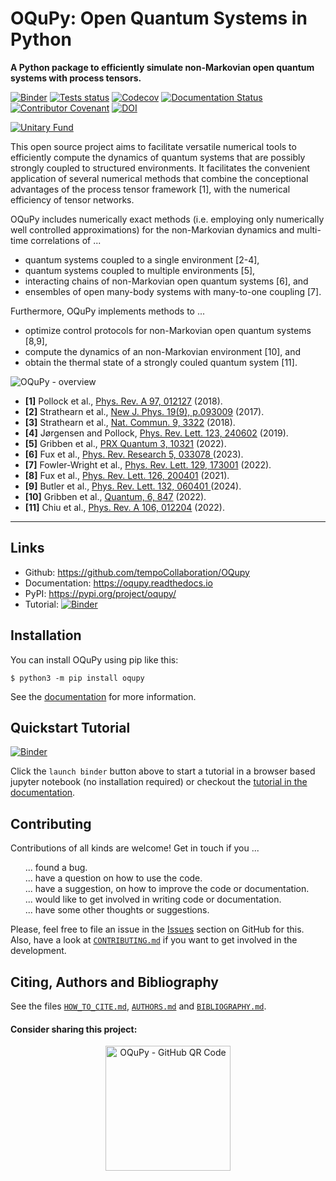 
# OQuPy: Open Quantum Systems in Python

**A Python package to efficiently simulate non-Markovian open quantum systems
with process tensors.**

[![Binder](https://mybinder.org/badge_logo.svg)](https://mybinder.org/v2/gh/tempoCollaboration/OQuPy/main?filepath=tutorials%2Fquickstart.ipynb)
[![Tests status](https://github.com/tempoCollaboration/OQuPy/actions/workflows/python-package-tests.yml/badge.svg)](https://github.com/tempoCollaboration/OQuPy/actions/workflows/python-package-tests.yml)
[![Codecov](https://codecov.io/gh/tempoCollaboration/OQuPy/branch/main/graph/badge.svg)](https://codecov.io/gh/tempoCollaboration/OQuPy)
[![Documentation Status](https://readthedocs.org/projects/oqupy/badge/?version=latest)](https://oqupy.readthedocs.io/en/latest/?badge=latest)
[![Contributor Covenant](https://img.shields.io/badge/Contributor%20Covenant-v2.0%20adopted-ff69b4.svg)](https://github.com/tempoCollaboration/OQuPy/blob/main/CODE_OF_CONDUCT.md)
[![DOI](https://www.zenodo.org/badge/244404030.svg)](https://www.zenodo.org/badge/latestdoi/244404030)

[![Unitary Fund](https://img.shields.io/badge/Supported%20By-UNITARY%20FUND-brightgreen.svg?style=for-the-badge)](http://unitary.fund)

This open source project aims to facilitate versatile numerical tools to efficiently compute the dynamics of quantum systems that are possibly strongly coupled to structured environments. It facilitates the convenient application of several numerical methods that combine the conceptional advantages of the process tensor framework [1], with the numerical efficiency of tensor networks.

OQuPy includes numerically exact methods (i.e. employing only numerically well controlled approximations) for the non-Markovian dynamics and multi-time correlations of ...
- quantum systems coupled to a single environment [2-4],
- quantum systems coupled to multiple environments [5],
- interacting chains of non-Markovian open quantum systems [6], and
- ensembles of open many-body systems with many-to-one coupling [7].

Furthermore, OQuPy implements methods to ...
- optimize control protocols for non-Markovian open quantum systems [8,9],
- compute the dynamics of an non-Markovian environment [10], and
- obtain the thermal state of a strongly couled quantum system [11].

![OQuPy - overview](docs/graphics/overview.png)

- **[1]** Pollock et al., [Phys. Rev. A 97, 012127](https://doi.org/10.1103/PhysRevA.97.012127) (2018).
- **[2]** Strathearn et al., [New J. Phys. 19(9), p.093009](https://doi.org/10.1088/1367-2630/aa8744) (2017).
- **[3]** Strathearn et al., [Nat. Commun. 9, 3322](https://doi.org/10.1038/s41467-018-05617-3)
  (2018).
- **[4]** Jørgensen and Pollock, [Phys. Rev. Lett. 123, 240602](https://doi.org/10.1103/PhysRevLett.123.240602) (2019).
- **[5]** Gribben et al., [PRX Quantum 3, 10321](https://doi.org/10.1103/PRXQuantum.3.010321) (2022).
- **[6]** Fux et al., [Phys. Rev. Research 5, 033078 ](https://doi.org/10.1103/PhysRevResearch.5.033078}) (2023).
- **[7]** Fowler-Wright et al., [Phys. Rev. Lett. 129, 173001](https://doi.org/10.1103/PhysRevLett.129.173001) (2022).
- **[8]** Fux et al., [Phys. Rev. Lett. 126, 200401](https://doi.org/10.1103/PhysRevLett.126.200401) (2021).
- **[9]** Butler et al., [Phys. Rev. Lett. 132, 060401 ](https://doi.org/10.1103/PhysRevLett.132.060401}) (2024).
- **[10]** Gribben et al., [Quantum, 6, 847](https://doi.org/10.22331/q-2022-10-25-847) (2022).
- **[11]** Chiu et al., [Phys. Rev. A 106, 012204](https://doi.org/10.1103/PhysRevA.106.012204}) (2022).


-------------------------------------------------------------------------------

## Links

* Github:         <https://github.com/tempoCollaboration/OQupy>
* Documentation:  <https://oqupy.readthedocs.io>
* PyPI:           <https://pypi.org/project/oqupy/>
* Tutorial:       [![Binder](https://mybinder.org/badge_logo.svg)](https://mybinder.org/v2/gh/tempoCollaboration/OQuPy/main?filepath=tutorials%2Fquickstart.ipynb)

## Installation
You can install OQuPy using pip like this:
```
$ python3 -m pip install oqupy
```

See the
[documentation](https://oqupy.readthedocs.io/en/latest/pages/install.html)
for more information.


## Quickstart Tutorial
[![Binder](https://mybinder.org/badge_logo.svg)](https://mybinder.org/v2/gh/tempoCollaboration/OQuPy/main?filepath=tutorials%2Fquickstart.ipynb)

Click the `launch binder` button above to start a tutorial in a browser based jupyter notebook (no installation required) or checkout the [tutorial in the documentation](https://oqupy.readthedocs.io/en/latest/pages/tutorials/quickstart.html).


## Contributing
Contributions of all kinds are welcome! Get in touch if you ...
<ul style="list-style: none;">
 <li>... found a bug.</li>
 <li> ... have a question on how to use the code.</li>
 <li> ... have a suggestion, on how to improve the code or documentation.</li>
 <li> ... would like to get involved in writing code or documentation.</li>
 <li> ... have some other thoughts or suggestions.</li>
</ul>

Please, feel free to file an issue in the [Issues](https://github.com/tempoCollaboration/OQuPy/issues) section on GitHub for this. Also, have a look at [`CONTRIBUTING.md`](https://github.com/tempoCollaboration/OQuPy/blob/main/CONTRIBUTING.md) if you want to get involved in the development.

## Citing, Authors and Bibliography
See the files [`HOW_TO_CITE.md`](https://github.com/tempoCollaboration/OQuPy/blob/main/HOW_TO_CITE.md), [`AUTHORS.md`](https://github.com/tempoCollaboration/OQuPy/blob/main/AUTHORS.md) and [`BIBLIOGRAPHY.md`](https://github.com/tempoCollaboration/OQuPy/blob/main/BIBLIOGRAPHY.md).

#### Consider sharing this project:
<p align="center">
<img src="docs/graphics/oqupy-github-qr.png" alt="OQuPy - GitHub QR Code" width="200"/>
</p>
